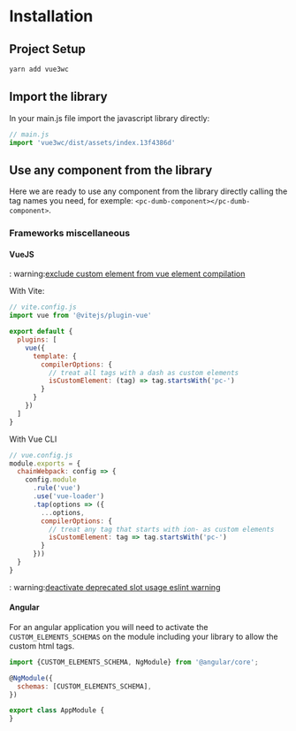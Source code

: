 # Installation

## Project Setup

```sh
yarn add vue3wc
```

## Import the library

In your main.js file import the javascript library directly:

```javascript
// main.js
import 'vue3wc/dist/assets/index.13f4386d'
```

## Use any component from the library

Here we are ready to use any component from the library directly calling the tag names you need, for
exemple: `<pc-dumb-component></pc-dumb-component>`.

### Frameworks miscellaneous

#### VueJS

:
warning:[exclude custom element from vue element compilation](https://vuejs.org/guide/extras/web-components.html#using-custom-elements-in-vue)

With Vite:

```javascript
// vite.config.js
import vue from '@vitejs/plugin-vue'

export default {
  plugins: [
	vue({
	  template: {
		compilerOptions: {
		  // treat all tags with a dash as custom elements
		  isCustomElement: (tag) => tag.startsWith('pc-')
		}
	  }
	})
  ]
}
```

With Vue CLI

```javascript
// vue.config.js
module.exports = {
  chainWebpack: config => {
	config.module
	  .rule('vue')
	  .use('vue-loader')
	  .tap(options => ({
		...options,
		compilerOptions: {
		  // treat any tag that starts with ion- as custom elements
		  isCustomElement: tag => tag.startsWith('pc-')
		}
	  }))
  }
}
```

:
warning:[deactivate deprecated slot usage eslint warning](https://eslint.vuejs.org/rules/no-deprecated-slot-attribute.html)

#### Angular

For an angular application you will need to activate the `CUSTOM_ELEMENTS_SCHEMAS` on the module including your library
to allow the custom html tags.

```javascript
import {CUSTOM_ELEMENTS_SCHEMA, NgModule} from '@angular/core';

@NgModule({
  schemas: [CUSTOM_ELEMENTS_SCHEMA],
})

export class AppModule {
}
```



